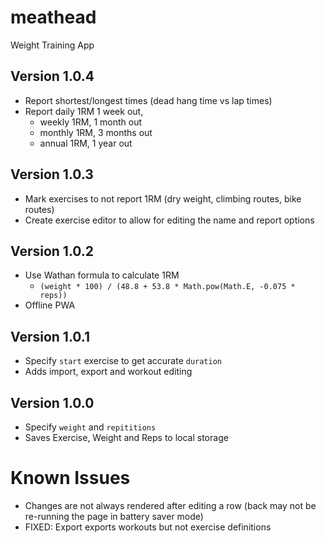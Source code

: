 # meathead

Weight Training App

## Version 1.0.4

- Report shortest/longest times (dead hang time vs lap times)
- Report daily 1RM 1 week out,
  - weekly 1RM, 1 month out
  - monthly 1RM, 3 months out
  - annual 1RM, 1 year out

## Version 1.0.3

- Mark exercises to not report 1RM (dry weight, climbing routes, bike routes)
- Create exercise editor to allow for editing the name and report options

## Version 1.0.2

- Use Wathan formula to calculate 1RM
  - `(weight * 100) / (48.8 + 53.8 * Math.pow(Math.E, -0.075 * reps))`
- Offline PWA

## Version 1.0.1

- Specify `start` exercise to get accurate `duration`
- Adds import, export and workout editing

## Version 1.0.0

- Specify `weight` and `repititions`
- Saves Exercise, Weight and Reps to local storage

# Known Issues

- Changes are not always rendered after editing a row (back may not be re-running the page in battery saver mode)
- FIXED: Export exports workouts but not exercise definitions
